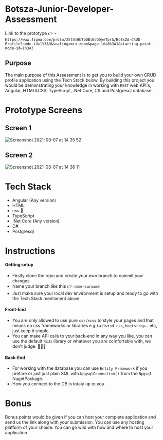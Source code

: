 # Botsza-Junior-Developer-Assessment

Link to the prototype 👉 - `https://www.figma.com/proto/28lO4HbTbOBiGcQDyeTprA/BotsZA-CRUD-Profile?node-id=1%3A3&scaling=min-zoom&page-id=0%3A1&starting-point-node-id=1%3A3`

## Purpose

The main purpose of this Assessment is to get you to build your own CRUD profile application using the Tech Stack below. By building this project you would be demonstrating your knowledge in working with `REST` web API's, Angular, HTML&CSS, TypeScript, .Net Core, C# and Postgresql database. 

# Prototype Screens

## Screen 1

![Screenshot 2021-08-07 at 14 35 52](https://user-images.githubusercontent.com/54524026/128601712-ad3e5c14-f489-4098-9bee-ebdaa8113944.png)

## Screen 2

![Screenshot 2021-08-07 at 14 36 11](https://user-images.githubusercontent.com/54524026/128601717-2c7ba7c4-dee2-4599-8248-a62e5b688ebd.png)

# Tech Stack
- Angular (Any version)
- HTML
- css 💅
- TypeScript
- .Net Core (Any version)
- C#
- Postgresql


# Instructions

#### Getting setup

- Firstly clone the repo and create your own branch to commit your changes
- Name your branch like this 👉 `name-surname`
- Just make sure your local dev environment is setup and ready to go with the Tech Stack mentionent above

#### Front-End

- You are only allowed to use pure `css/scss` to style your pages and that means no css frameworks or libraries e.g `tailwind css`, `bootstrap`... etc, just keep it simple.
- You can make API calls to your back-end in any way you like, you can use the default `RxJs` library or whatever you are comfortable with, we don't judge. 💁🏻‍♂️

#### Back-End

- For working with the database you can use `Entity Framework` if you prefare or just just plain SQL with `NpgsqlConnection()` from the `Npgsql` NugetPackage.
- How you connect to the DB is totaly up to you.

# Bonus

Bonus points would be given if you can host your complete application and send us the link along with your submission. You can use any hosting platform of your choice. You can go wild with how and where to host your application.
